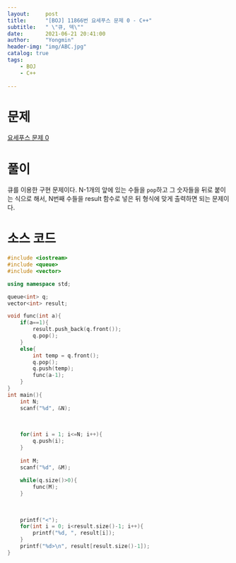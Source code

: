 ```yaml
---
layout:     post
title:      "[BOJ] 11866번 요세푸스 문제 0 - C++"
subtitle:   " \"큐, 덱\""
date:       2021-06-21 20:41:00
author:     "Yongmin"
header-img: "img/ABC.jpg"
catalog: true
tags:
    - BOJ
    - C++
  
---
```


# 문제
[요세푸스 문제 0](https://www.acmicpc.net/problem/11866)

# 풀이
큐를 이용한 구현 문제이다. N-1개의 앞에 있는 수들을 ```pop```하고 그 숫자들을 뒤로 붙이는 식으로 해서, N번째 수들을 result 함수로 넣은 뒤 형식에 맞게 출력하면 되는 문제이다.

# 소스 코드
```c++
#include <iostream>
#include <queue>
#include <vector>

using namespace std;

queue<int> q;
vector<int> result;

void func(int a){
    if(a==1){
        result.push_back(q.front());
        q.pop();
    }
    else{
        int temp = q.front();
        q.pop();
        q.push(temp);
        func(a-1);
    }
}
int main(){
    int N;
    scanf("%d", &N);
    
    
    
    for(int i = 1; i<=N; i++){
        q.push(i);
    }
    
    int M;
    scanf("%d", &M);
    
    while(q.size()>0){
        func(M);
    }
    
    
    
    printf("<");
    for(int i = 0; i<result.size()-1; i++){
        printf("%d, ", result[i]);
    }
    printf("%d>\n", result[result.size()-1]);
}
```
